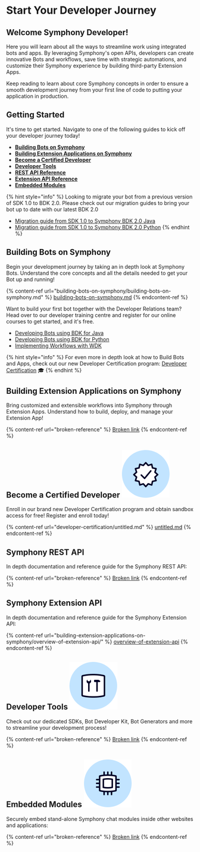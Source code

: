 # Start Your Developer Journey

## **Welcome Symphony Developer!**

Here you will learn about all the ways to streamline work using integrated bots and apps. By leveraging Symphony's open APIs, developers can create innovative Bots and workflows, save time with strategic automations, and customize their Symphony experience by building third-party Extension Apps.

Keep reading to learn about core Symphony concepts in order to ensure a smooth development journey from your first line of code to putting your application in production.

## Getting Started

It's time to get started. Navigate to one of the following guides to kick off your developer journey today!

* [**Building Bots on Symphony**](./#building-bots-on-symphony)
* [**Building Extension Applications on Symphony**](./#building-extension-applications-on-symphony)
* ****[**Become a Certified Developer**](developer-certification/untitled.md)****
* [**Developer Tools**](./#developer-tools)
* [**REST API Reference**](./#symphony-rest-api)
* [**Extension API Reference**](./#symphony-extension-api)
* [**Embedded Modules**](./#embedded-modules)

{% hint style="info" %}
Looking to migrate your bot from a previous version of SDK 1.0 to BDK 2.0.  Please check out our migration guides to bring your bot up to date with our latest BDK 2.0

* [Migration guide from SDK 1.0 to Symphony BDK 2.0 Java](https://symphony-bdk-java.finos.org/migration.html)
* [Migration guide from SDK 1.0 to Symphony BDK 2.0 Python](https://symphony-bdk-python.finos.org/markdown/migration.html)
{% endhint %}

## Building Bots on Symphony <img src=".gitbook/assets/bot-large.png" alt="" data-size="line">

Begin your development journey by taking an in depth look at Symphony Bots. Understand the core concepts and all the details needed to get your Bot up and running!

{% content-ref url="building-bots-on-symphony/building-bots-on-symphony.md" %}
[building-bots-on-symphony.md](building-bots-on-symphony/building-bots-on-symphony.md)
{% endcontent-ref %}

Want to build your first bot together with the Developer Relations team? Head over to our developer training centre and register for our online courses to get started, and it's free.

* [Developing Bots using BDK for Java](https://learn.symphony.com/bundles/java-bot-developer)
* [Developing Bots using BDK for Python](https://learn.symphony.com/bundles/python-bot-developer)
* [Implementing Workflows with WDK](https://learn.symphony.com/bundles/workflow-developer-certification)

{% hint style="info" %}
For even more in depth look at how to Build Bots and Apps, check out our new Developer Certification program: [Developer Certification](developer-certification/untitled.md) 🎓
{% endhint %}

## Building Extension Applications on Symphony <img src=".gitbook/assets/extension-app-large.png" alt="" data-size="line">

Bring customized and extensible workflows into Symphony through Extension Apps. Understand how to build, deploy, and manage your Extension App!

{% content-ref url="broken-reference" %}
[Broken link](broken-reference)
{% endcontent-ref %}

## Become a Certified Developer <img src=".gitbook/assets/certified-developer (1) (2) (2) (2).png" alt="" data-size="line">&#x20;

Enroll in our brand new Developer Certification program and obtain sandbox access for free! Register and enroll today!

{% content-ref url="developer-certification/untitled.md" %}
[untitled.md](developer-certification/untitled.md)
{% endcontent-ref %}

## Symphony REST API <img src=".gitbook/assets/symphony-api-large.png" alt="" data-size="line">

In depth documentation and reference guide for the Symphony REST API:

{% content-ref url="broken-reference" %}
[Broken link](broken-reference)
{% endcontent-ref %}

## Symphony Extension API <img src=".gitbook/assets/extension-app-large.png" alt="" data-size="line">

In depth documentation and reference guide for the Symphony Extension API:

{% content-ref url="building-extension-applications-on-symphony/overview-of-extension-api/" %}
[overview-of-extension-api](building-extension-applications-on-symphony/overview-of-extension-api/)
{% endcontent-ref %}

## Developer Tools <img src=".gitbook/assets/developer-tools.png" alt="" data-size="line">&#x20;

Check out our dedicated SDKs, Bot Developer Kit, Bot Generators and more to streamline your development process!

{% content-ref url="broken-reference" %}
[Broken link](broken-reference)
{% endcontent-ref %}

## Embedded Modules <img src=".gitbook/assets/embedded-modules.png" alt="" data-size="line">&#x20;

Securely embed stand-alone Symphony chat modules inside other websites and applications:

{% content-ref url="broken-reference" %}
[Broken link](broken-reference)
{% endcontent-ref %}
